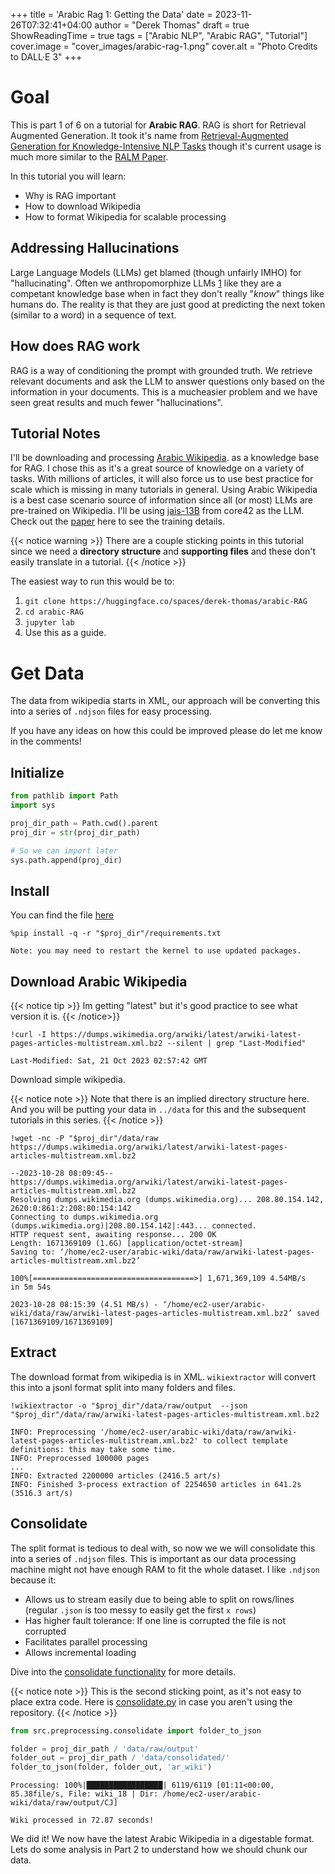 +++
title = 'Arabic Rag 1: Getting the Data'
date = 2023-11-26T07:32:41+04:00
author = "Derek Thomas"
draft = true
ShowReadingTime = true
tags = ["Arabic NLP", "Arabic RAG", "Tutorial"]
cover.image = "cover_images/arabic-rag-1.png"
cover.alt = "Photo Credits to DALL·E 3"
+++

# Goal
This is part 1 of 6 on a tutorial for **Arabic RAG**. RAG is short for Retrieval Augmented Generation. It took it's name
from [Retrieval-Augmented Generation for Knowledge-Intensive NLP Tasks](https://arxiv.org/abs/2005.11401) though it's 
current usage is much more similar to the [RALM Paper](https://arxiv.org/abs/2302.00083). 

In this tutorial you will learn:
- Why is RAG important
- How to download Wikipedia
- How to format Wikipedia for scalable processing


## Addressing Hallucinations
Large Language Models (LLMs) get blamed (though unfairly IMHO) for "hallucinating". Often we anthropomorphize LLMs 
[1](https://arxiv.org/pdf/2212.03551.pdf) like they are a competant knowledge base when in fact they don't really 
"*know*" things like humans do. The reality is that they are just good at predicting the next token (similar to a word) 
in a sequence of text. 

## How does RAG work
RAG is a way of conditioning the prompt with grounded truth. We retrieve relevant documents and 
ask the LLM to answer questions only based on the information in your documents. This is a mucheasier problem and we 
have seen great results and much fewer "hallucinations".

## Tutorial Notes

I'll be downloading and processing 
[Arabic Wikipedia](https://ar.wikipedia.org/wiki/%D8%A7%D9%84%D8%B5%D9%81%D8%AD%D8%A9_%D8%A7%D9%84%D8%B1%D8%A6%D9%8A%D8%B3%D9%8A%D8%A9).
as a knowledge base for RAG. I chose this as it's a great source of knowledge on a variety of tasks. With millions of 
articles, it will also force us to use best practice for scale which is missing in many tutorials in general. Using 
Arabic Wikipedia is a best case scenario source of information since all (or most) LLMs are pre-trained on Wikipedia. 
I'll be using [jais-13B](https://huggingface.co/core42/jais-13b-chat) from core42 as the LLM. Check out the 
[paper](https://huggingface.co/papers/2308.16149) here to see the training details.

{{< notice warning >}}
There are a couple sticking points in this tutorial since we need a **directory structure** and
**supporting files** and these don't easily translate in a tutorial.
{{< /notice >}}

The easiest way to run this would be to:

1. `git clone https://huggingface.co/spaces/derek-thomas/arabic-RAG`
1. `cd arabic-RAG`
1. `jupyter lab`
1. Use this as a guide.

# Get Data
The data from wikipedia starts in XML, our approach will be converting this into a series of `.ndjson` files for easy
processing.

If you have any ideas on how this could be improved please do let me know in the comments!

## Initialize
```python
from pathlib import Path
import sys
```

```python
proj_dir_path = Path.cwd().parent
proj_dir = str(proj_dir_path)

# So we can import later
sys.path.append(proj_dir)
```

## Install

You can find the file [here](https://huggingface.co/spaces/derek-thomas/arabic-RAG/blob/main/requirements.txt)

```jupyter
%pip install -q -r "$proj_dir"/requirements.txt
```

    Note: you may need to restart the kernel to use updated packages.

## Download Arabic Wikipedia

{{< notice tip >}}
Im getting "latest" but it's good practice to see what version it is.
{{< /notice>}}

```jupyter
!curl -I https://dumps.wikimedia.org/arwiki/latest/arwiki-latest-pages-articles-multistream.xml.bz2 --silent | grep "Last-Modified"
```

    Last-Modified: Sat, 21 Oct 2023 02:57:42 GMT

Download simple wikipedia.

{{< notice note >}}
Note that there is an implied directory structure here. And you will be putting your data in
`../data` for this and the subsequent tutorials in this series.
{{< /notice >}}

```jupyter
!wget -nc -P "$proj_dir"/data/raw https://dumps.wikimedia.org/arwiki/latest/arwiki-latest-pages-articles-multistream.xml.bz2
```

    --2023-10-28 08:09:45--  https://dumps.wikimedia.org/arwiki/latest/arwiki-latest-pages-articles-multistream.xml.bz2
    Resolving dumps.wikimedia.org (dumps.wikimedia.org)... 208.80.154.142, 2620:0:861:2:208:80:154:142
    Connecting to dumps.wikimedia.org (dumps.wikimedia.org)|208.80.154.142|:443... connected.
    HTTP request sent, awaiting response... 200 OK
    Length: 1671369109 (1.6G) [application/octet-stream]
    Saving to: ‘/home/ec2-user/arabic-wiki/data/raw/arwiki-latest-pages-articles-multistream.xml.bz2’
    
    100%[====================================>] 1,671,369,109 4.54MB/s   in 5m 54s 
    
    2023-10-28 08:15:39 (4.51 MB/s) - ‘/home/ec2-user/arabic-wiki/data/raw/arwiki-latest-pages-articles-multistream.xml.bz2’ saved [1671369109/1671369109]

## Extract

The download format from wikipedia is in XML. `wikiextractor` will convert this into a jsonl format split into many
folders and files.

```jupyter
!wikiextractor -o "$proj_dir"/data/raw/output  --json "$proj_dir"/data/raw/arwiki-latest-pages-articles-multistream.xml.bz2 
```

    INFO: Preprocessing '/home/ec2-user/arabic-wiki/data/raw/arwiki-latest-pages-articles-multistream.xml.bz2' to collect template definitions: this may take some time.
    INFO: Preprocessed 100000 pages
    ...
    INFO: Extracted 2200000 articles (2416.5 art/s)
    INFO: Finished 3-process extraction of 2254650 articles in 641.2s (3516.3 art/s)

## Consolidate

The split format is tedious to deal with, so now we we will consolidate this into a series of  `.ndjson` files. This is
important as our data processing machine might not have enough RAM to fit the whole dataset. 
I like `.ndjson` because it:
- Allows us to stream easily due to being able to split on rows/lines (regular `.json` is too messy to easily get the first `x rows`)
- Has higher fault tolerance: If one line is corrupted the file is not corrupted
- Facilitates parallel processing
- Allows incremental loading

Dive into the [consolidate functionality](https://huggingface.co/spaces/derek-thomas/arabic-RAG/blob/main/src/preprocessing/consolidate.py) for more details.

{{< notice note >}}
This is the second sticking point, as it's not easy to place extra code. Here is
[consolidate.py](https://huggingface.co/spaces/derek-thomas/arabic-RAG/blob/main/src/preprocessing/consolidate.py) in
case you aren't using the repository.
{{< /notice >}}

```python
from src.preprocessing.consolidate import folder_to_json
```

```python
folder = proj_dir_path / 'data/raw/output'
folder_out = proj_dir_path / 'data/consolidated/'
folder_to_json(folder, folder_out, 'ar_wiki')
```

    Processing: 100%|█████████████████| 6119/6119 [01:11<00:00, 85.38file/s, File: wiki_18 | Dir: /home/ec2-user/arabic-wiki/data/raw/output/CJ]

    Wiki processed in 72.87 seconds!
    
We did it! We now have the latest Arabic Wikipedia in a digestable format. Lets do some analysis in Part 2 to understand
how we should chunk our data.